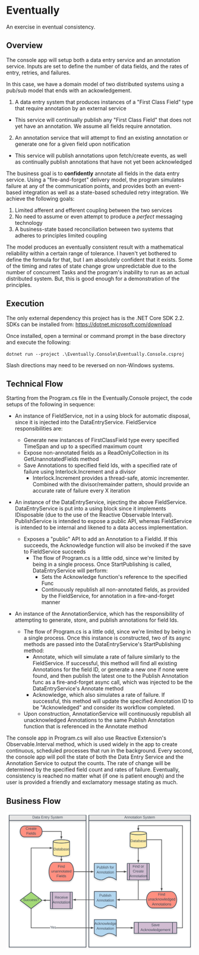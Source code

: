 # Eventually
An exercise in eventual consistency.

## Overview

The console app will setup both a data entry service and an annotation service. Inputs are set to define the number of data fields, and the rates of entry, retries, and failures.

In this case, we have a domain model of two distributed systems using a pub/sub model that ends with an ackowledgement.
1. A data entry system that produces instances of a "First Class Field" type that require annotation by an external service
   
  - This service will continually publish any "First Class Field" that does not yet have an annotation. We assume all fields require annotation.
2. An annotation service that will attempt to find an existing annotation or generate one for a given field upon notification
   
  - This service will publish annotations upon fetch/create events, as well as continually publish annotations that have not yet been acknowledged

The business goal is to **confidently** annotate all fields in the data entry service. Using a "fire-and-forget" delivery model, the program simulates failure at any of the communication points, and provides both an event-based integration as well as a state-based scheduled retry integration. We achieve the following goals:
1. Limited afferent and efferent coupling between the two services
2. No need to assume or even attempt to produce a *perfect* messaging technology
3. A business-state based reconciliation between two systems that adheres to principles limited coupling

The model produces an eventually consistent result with a mathematical reliability within a certain range of tolerance. I haven't yet bothered to define the formula for that, but I am absolutely confident that it exists. Some of the timing and rates of state change grow unpredictable due to the number of concurrent Tasks and the program's inability to run as an actual distributed system. But, this is good enough for a demonstration of the principles.

## Execution
The only external dependency this project has is the .NET Core SDK 2.2. SDKs can be installed from: https://dotnet.microsoft.com/download

Once installed, open a terminal or command prompt in the base directory and execute the following:

`dotnet run --project .\Eventually.Console\Eventually.Console.csproj`

Slash directions may need to be reversed on non-Windows systems.

## Technical Flow

Starting from the Program.cs file in the Eventually.Console project, the code setups of the following in sequence:

* An instance of FieldService, not in a using block for automatic disposal, since it is injected into the DataEntryService. FieldService responsibilities are:
  * Generate new instances of FirstClassField type every specified TimeSpan and up to a specified maximum count
  * Expose non-annotated fields as a ReadOnlyCollection in its GetUnannotatedFields method
  * Save Annotations to specified field Ids, with a specified rate of failure using Interlock.Increment and a divisor
    * Interlock.Increment provides a thread-safe, atomic incrementer. Combined with the divisor/remainder pattern, should provide an accurate rate of failure every X iteration


* An instance of the DataEntryService, injecting the above FieldService. DataEntryService is put into a using block since it implements IDisposable (due to the use of the Reactive Observable Interval). PublishService is intended to expose a public API, whereas FieldService is intended to be internal and likened to a data access implementation.
  * Exposes a "public" API to add an Annotation to a FieldId. If this succeeds, the Acknowledge function will also be invoked if the save to FieldService succeeds
      * The flow of Program.cs is a little odd, since we're limited by being in a single process. Once StartPublishing is called, DataEntryService will perform:
        * Sets the Acknowledge function's reference to the specified Func
        * Continuously republish all non-annotated fields, as provided by the FieldService, for annotation in a fire-and-forget manner


* An instance of the AnnotationService, which has the responsibility of attempting to generate, store, and publish annotations for field Ids.
  * The flow of Program.cs is a little odd, since we're limited by being in a single process. Once this instance is constructed, two of its async methods are passed into the DataEntryService's StartPublishing method:
    * Annotate, which will simulate a rate of failure similarly to the FieldService. If successful, this method will find all existing Annotations for the field ID, or generate a new one if none were found, and then publish the latest one to the Publish Annotation func as a fire-and-forget async call, which was injected to be the DataEntryService's Annotate method
    * Acknowledge, which also simulates a rate of failure. If successful, this method will update the specified Annotation ID to be "Acknowledged" and consider its workflow completed.
  * Upon construction, AnnotationService will continuously republish all unacknowledged Annotations to the same Publish Annotation function that is referenced in the Annotate method

The console app in Program.cs will also use Reactive Extension's Observable.Interval method, which is used widely in the app to create continuous, scheduled processes that run in the background. Every second, the console app will poll the state of both the Data Entry Service and the Annotation Service to output the counts. The rate of change will be determined by the specified field count and rates of failure. Eventually, consistency is reached no matter what (if one is patient enough) and the user is provided a friendly and exclamatory message stating as much.

## Business Flow

![Eventually Consistent Flow](./doc/Eventually.svg "Eventually Consistent Flow")
